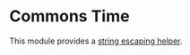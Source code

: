 # Commons Time

This module provides a [string escaping helper][StringEscape].

[commons-lang]: https://commons.apache.org/proper/commons-lang/
[StringEscape]: apidocs/de/weltraumschaf/commons/string/StringEscape.html
